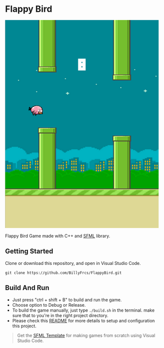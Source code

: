 <h1>Flappy Bird</h1>

![Flappy Bird GamePlay](https://github.com/BillyFrcs/FlappyBird/blob/master/assets/example/FlappyBird.png)

Flappy Bird Game made with C++ and [SFML](https://www.sfml-dev.org/index.php) library.

## Getting Started

Clone or download this repository, and open in Visual Studio Code.

```
git clone https://github.com/BillyFrcs/FlappyBird.git
```

## Build And Run

- Just press "ctrl + shift + B" to build and run the game.
- Choose option to Debug or Release.
- To build the game manually, just type `./build.sh` in the terminal. make sure that to you're in the right project directory.
- Please check this [README](https://github.com/BillyFrcs/FlappyBird/blob/master/Template/README.md) for more details to setup and configuration this project.

> Get the [SFML Template](https://github.com/andrew-r-king/sfml-vscode-boilerplate) for making games from scratch using Visual Studio Code.
